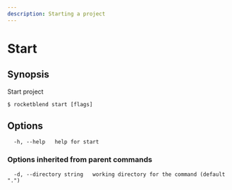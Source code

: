 ```yaml
---
description: Starting a project
---
```


# Start

## Synopsis

Start project

```shell-session
$ rocketblend start [flags]
```

## Options

```shell-session
  -h, --help   help for start
```

### Options inherited from parent commands

```shell-session
  -d, --directory string   working directory for the command (default ".")
```
